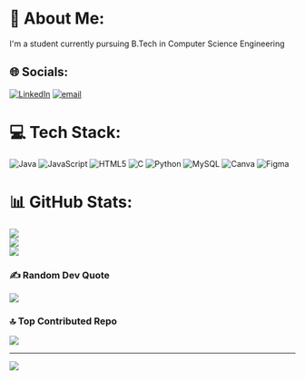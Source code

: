 # 💫 About Me:
I'm a student currently pursuing B.Tech in Computer Science Engineering


## 🌐 Socials:
[![LinkedIn](https://img.shields.io/badge/LinkedIn-%230077B5.svg?logo=linkedin&logoColor=white)](https://linkedin.com/in/EarleKeerthiPriya) [![email](https://img.shields.io/badge/Email-D14836?logo=gmail&logoColor=white)](mailto:keerthi.priya0806@gmail.com) 

# 💻 Tech Stack:
![Java](https://img.shields.io/badge/java-%23ED8B00.svg?style=for-the-badge&logo=openjdk&logoColor=white) ![JavaScript](https://img.shields.io/badge/javascript-%23323330.svg?style=for-the-badge&logo=javascript&logoColor=%23F7DF1E) ![HTML5](https://img.shields.io/badge/html5-%23E34F26.svg?style=for-the-badge&logo=html5&logoColor=white) ![C](https://img.shields.io/badge/c-%2300599C.svg?style=for-the-badge&logo=c&logoColor=white) ![Python](https://img.shields.io/badge/python-3670A0?style=for-the-badge&logo=python&logoColor=ffdd54) ![MySQL](https://img.shields.io/badge/mysql-4479A1.svg?style=for-the-badge&logo=mysql&logoColor=white) ![Canva](https://img.shields.io/badge/Canva-%2300C4CC.svg?style=for-the-badge&logo=Canva&logoColor=white) ![Figma](https://img.shields.io/badge/figma-%23F24E1E.svg?style=for-the-badge&logo=figma&logoColor=white)
# 📊 GitHub Stats:
![](https://github-readme-stats.vercel.app/api?username=ek-priya&theme=dark&hide_border=false&include_all_commits=false&count_private=false)<br/>
![](https://nirzak-streak-stats.vercel.app/?user=ek-priya&theme=dark&hide_border=false)<br/>
![](https://github-readme-stats.vercel.app/api/top-langs/?username=ek-priya&theme=dark&hide_border=false&include_all_commits=false&count_private=false&layout=compact)

### ✍️ Random Dev Quote
![](https://quotes-github-readme.vercel.app/api?type=horizontal&theme=radical)

### 🔝 Top Contributed Repo
![](https://github-contributor-stats.vercel.app/api?username=ek-priya&limit=5&theme=dark&combine_all_yearly_contributions=true)

---
[![](https://visitcount.itsvg.in/api?id=ek-priya&icon=0&color=0)](https://visitcount.itsvg.in)

<!-- Proudly created with GPRM ( https://gprm.itsvg.in ) -->
